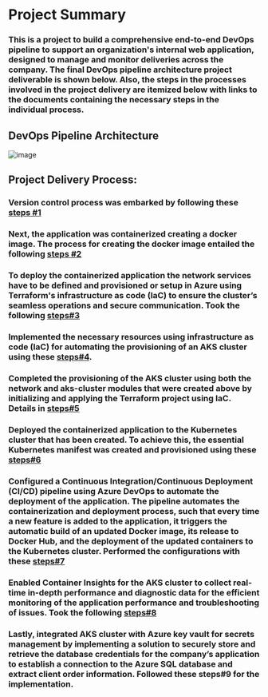 # Project Summary
### This is a project to build a comprehensive end-to-end DevOps pipeline to support an organization's internal web application, designed to manage and monitor deliveries across the company. The final DevOps pipeline architecture project deliverable is shown below. Also, the steps in the processes involved in the project delivery are itemized below with links to the documents containing the necessary steps in the individual process. 

## DevOps Pipeline Architecture
![image](https://github.com/HKasie/aks-terraform-main/assets/22567426/3d4582bd-fa46-46d8-8557-c916167581be)


## Project Delivery Process:
### Version control process was embarked by following these [steps #1](https://github.com/HKasie/aks-terraform-main/blob/main/Documentation/Documentation%20-%20version%20control.pdf)

### Next, the application was containerized creating a docker image. The process for creating the docker image entailed the following [steps #2](https://github.com/HKasie/aks-terraform-main/blob/main/Documentation/Documentation%20-%20Docker-containerisation%20.pdf)

### To deploy the containerized application the network services have to be defined and provisioned or setup in Azure using Terraform's infrastructure as code (IaC) to ensure the cluster’s seamless operations and secure communication. Took the following [steps#3](https://github.com/HKasie/aks-terraform-main/blob/main/Documentation/Documentation%20-%20Defining%20network%20services%20with%20IaC.pdf) 

### Implemented the necessary resources using infrastructure as code (IaC) for automating the provisioning of an AKS cluster using these [steps#4](https://github.com/HKasie/aks-terraform-main/blob/main/Documentation/Documentation-%20Defining%20an%20AKS%20cluster%20with%20IaC.pdf).

### Completed the provisioning of the AKS cluster using both the network and aks-cluster modules that were created above by initializing and applying the Terraform project using IaC. Details in [steps#5](https://github.com/HKasie/aks-terraform-main/blob/main/Documentation/Documentation-%20Creating%20an%20AKS%20cluster%20with%20IaC.pdf) 

### Deployed the containerized application to the Kubernetes cluster that has been created. To achieve this, the essential Kubernetes manifest was created and provisioned using these [steps#6](https://github.com/HKasie/aks-terraform-main/blob/main/Documentation/Document%20-%20Kubernetes%20Deployment%20to%20AKS.pdf)

### Configured a Continuous Integration/Continuous Deployment (CI/CD) pipeline using Azure DevOps to automate the deployment of the application. The pipeline automates the containerization and deployment process, such that every time a new feature is added to the application, it triggers the automatic build of an updated Docker image, its release to Docker Hub, and the deployment of the updated containers to the Kubernetes cluster. Performed the configurations with these [steps#7](https://github.com/HKasie/aks-terraform-main/blob/main/Documentation/Document%20-%20CI_CD%20pipeline%20with%20Azure%20DevOps.pdf)

### Enabled Container Insights for the AKS cluster to collect real-time in-depth performance and diagnostic data for the efficient monitoring of the application performance and troubleshooting of issues. Took the following [steps#8](https://github.com/HKasie/aks-terraform-main/blob/main/Documentation/Document-%20AKS%20cluster%20monitoring.pdf)

### Lastly, integrated AKS cluster with Azure key vault for secrets management by implementing a solution to securely store and retrieve the database credentials for the company’s application to establish a connection to the Azure SQL database and extract client order information. Followed these steps#9 for the implementation.
